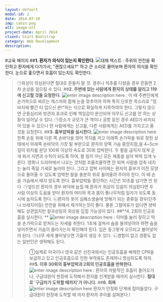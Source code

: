 ```yaml
---
layout: default
modal-id: 2
date: 2014-07-18
img: cabin.png
alt: image-alt
project-date: April 2014
client: Start Bootstrap
category: Web Development
description:
---
```

#교육 페이지
##**1. 환자가 의식이 있는지 확인한다.**
![대체 텍스트](http://www.kacpr.org/image/illust/1_img1.gif)
: 주위의 안전을 확인하고 환자에게 다가가서, "괜찮으세요?" 하고 큰 소리로 물어보며 환자의 의식을 확인한다. 눈으로 훑으면서 호흡이 있는지도 확인한다.
>㉠외상이 의심된다면 절대로 흔들지 말 것. 경추나 척추를 다쳤을 경우 흔들면 2차 손상을 일으킬 수 있다.
##**2. 주변에 있는 사람에게 환자의 상태를 알리고 119에 신고할 것을 요청한다.**
![enter image description here](http://www.kacpr.org/image/illust/1_img2.gif)
: 이 때 주변인에게 손가락으로 찌르는 제스처와 함께 눈을 맞추어야 하며 특히 단호한 목소리로 "청바지에 빨간 티 입으신 분!"하는 식으로 확실하게 지목하여야 한다. 그렇지 않으면 군중심리와 방관자 효과로 인해 책임감이 분산되어 아무도 신고를 안 하는 상황이 일어날 수 있다. 
>㉠장소가 규모가 큰 역이나 공항 등인 경우 AED가 비치되어 있을 수 있으니 한 사람에게는 신고를, 다른 사람에게는 AED를 가지고고 올 것을 요청한다.
##**3. 흉부압박을 실시한다.**
![enter image description here](http://www.kacpr.org/image/illust/1_img3.gif)
한쪽 손등 위에 다른 쪽 손바닥을 얹어 깍지를 끼고 아래쪽 손가락을 위로 젖힌 상태에서 아래쪽 손바닥의 가장 밑 부분으로 환자의 양쪽 가슴 중앙지점,을 4~5cm 깊이 위치를 분당 100회 이상의 속도로 30회 압박한다.
두 팔을 굽히지 않게 곧게 펴서 지면과 수직이 되도록 하여, 팔 힘이 아닌 모든 체중을 실어 박력 있게 누른다. 영화나 드라마에서 나오는 것처럼 조물조물하면 안 되며 사람을 압축 내지는 눌러 죽일 기세로 눌러야 한다. 그리고 압박 사이에는 환자의 흉부가 이전 모양으로 돌아올 수 있도록 압박한 팔을 충분히 위로 들어올려 주어야 한다. 이 때 손을 가슴에서 떼지 않도록 한다. 흉부압박을 중단하는 시간은 10초를 넘기면 안 된다.
>㉠엎드린 환자의 경우 바닥에 눕힐 때 환자가 외상이 있음이 의심된다면 두 사람 이상의 도움을 받아 환자의 머리와 목과 몸이 통나무처럼 일자가 되도록 동시에 눕히도록 한다.
>㉡환자의 옷이 심폐소생술에 방해가 되는 종류일 경우(단추나 브레지어등) 안전을 위해서 제거하는것이 좋다. 물론 그럴여유가 없다면 생략해도 상관없지만 찰과상등의 외상을 입힐 가능성이 있다.
##**4. 2회의 인공호흡을 실시한다. **
![enter image description here](http://www.kacpr.org/image/illust/1_img4.gif)
:  이마를 눌러 젖히고 턱을 손가락으로 받쳐드는 자세를 취한다. 1초에 걸쳐서 숨을 들여넣어야 하면 숨을 넣어주면서 가슴이 올라가는지 확인해야 된다. 입은 동그랗게 오므리고 불어넣어야 된다. 
>㉠너무 세게 불어넣으면 기흉이 생길 수 있다.
>㉡경험이 없고 경황도 없는 일반인은 생략해도 된다. 
>>①실제로 미국이나 영국 같은 선진국에서는 인공호흡을 배제한 CPR을 보급하고 있고 인공호흡으로 인한 부작용도 존재하니 명심하도록 하자.
##**5. 이후 30회의 흉부압박과 2회의 인공호흡을 반복한다.**
![enter image description here](http://www.kacpr.org/image/illust/1_img5.gif)
: 환자의 자발적인 호흡이 돌아오거나, 구급대원이 현장에 도착해서 환자를 인계받을 때까지 실시한다. **절대로 '구급차가 도착할 때까지'가 아니다.**
##**6. 회복**
![enter image description here](http://www.kacpr.org/image/illust/1_img6.gif)
환자가 안정화 단계에 접어들었다. 구급대원이 현장에 도착할 때 까지 환자의 추이를 살펴본다.!
